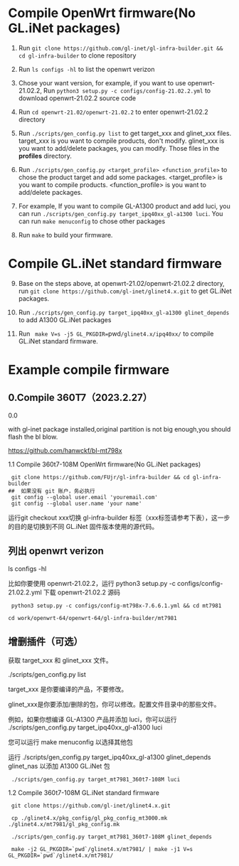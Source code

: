 # Compile OpenWrt firmware(No GL.iNet packages)

1. Run `git clone https://github.com/gl-inet/gl-infra-builder.git && cd gl-infra-builder` to clone repository

2. Run `ls configs -hl` to list the openwrt verizon

3. Chose your want version, for example, if you want to use openwrt-21.02.2, Run `python3 setup.py -c configs/config-21.02.2.yml` to download openwrt-21.02.2 source code

4. Run `cd openwrt-21.02/openwrt-21.02.2` to enter openwrt-21.02.2 directory

5. Run `./scripts/gen_config.py list` to get target_xxx and glinet_xxx files. target_xxx is you want to compile products, don't modify. glinet_xxx is you want to add/delete packages, you can modify. Those files in the **profiles** directory.

6. Run `./scripts/gen_config.py <target_profile> <function_profile>` to chose the product target and add some packages. <target_profile> is you want to compile products. <function_profile> is you want to add/delete packages. 

7. For example, If you want to compile GL-A1300 product and add luci, you can run `./scripts/gen_config.py target_ipq40xx_gl-a1300 luci`. You can run `make menuconfig` to chose other packages

8. Run `make` to build your firmware.

# Compile GL.iNet standard firmware

9. Base on the steps above, at openwrt-21.02/openwrt-21.02.2 directory, run `git clone https://github.com/gl-inet/glinet4.x.git` to get GL.iNet packages.

10. Run `./scripts/gen_config.py target_ipq40xx_gl-a1300 glinet_depends` to add A1300 GL.iNet packages

11. Run ` make V=s -j5 GL_PKGDIR=`pwd`/glinet4.x/ipq40xx/`  to compile GL.iNet standard firmware.

# Example compile firmware

## 0.Compile 360T7（2023.2.27）

0.0

with gl-inet package installed,original partition is not big enough,you should flash the bl blow.

https://github.com/hanwckf/bl-mt798x

1.1  Compile 360t7-108M OpenWrt firmware(No GL.iNet packages)

```
 git clone https://github.com/FUjr/gl-infra-builder && cd gl-infra-builder
##  如果没有 git 账户，务必执行
 git config --global user.email 'youremail.com'
 git config --global user.name 'your name'
```

运行git checkout xxx切换 gl-infra-builder 标签（xxx标签请参考下表），这一步的目的是切换到不同 GL.iNet 固件版本使用的源代码。

##  列出 openwrt verizon

 ls configs -hl
 
 比如你要使用 openwrt-21.02.2，运行 python3 setup.py -c configs/config-21.02.2.yml 下载 openwrt-21.02.2 源码
 
```
 python3 setup.py -c configs/config-mt798x-7.6.6.1.yml && cd mt7981
```

 ```
 cd work/openwrt-64/openwrt-64/gl-infra-builder/mt7981
 ```
 
##  增删插件（可选）

 获取 target_xxx 和 glinet_xxx 文件。
 
 ./scripts/gen_config.py list
 
 target_xxx 是你要编译的产品，不要修改。
 
 glinet_xxx是你要添加/删除的包，你可以修改。配置文件目录中的那些文件。
 
 例如，如果你想编译 GL-A1300 产品并添加 luci，你可以运行 ./scripts/gen_config.py target_ipq40xx_gl-a1300 luci 
 
 您可以运行 make menuconfig 以选择其他包
 
 运行 ./scripts/gen_config.py target_ipq40xx_gl-a1300 glinet_depends glinet_nas 以添加 A1300 GL.iNet 包
 
```
 ./scripts/gen_config.py target_mt7981_360t7-108M luci
```

1.2 Compile 360t7-108M GL.iNet standard firmware

```
 git clone https://github.com/gl-inet/glinet4.x.git
```

```
 cp ./glinet4.x/pkg_config/gl_pkg_config_mt3000.mk  ./glinet4.x/mt7981/gl_pkg_config.mk
```

```
 ./scripts/gen_config.py target_mt7981_360t7-108M glinet_depends
```

```
 make -j2 GL_PKGDIR=`pwd`/glinet4.x/mt7981/ | make -j1 V=s GL_PKGDIR=`pwd`/glinet4.x/mt7981/
```

## 

